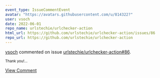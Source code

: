 ```yaml
---
event_type: IssueCommentEvent
avatar: "https://avatars.githubusercontent.com/u/814322?"
user: vsoch
date: 2022-06-01
repo_name: urlstechie/urlchecker-action
html_url: https://github.com/urlstechie/urlchecker-action/issues/86
repo_url: https://github.com/urlstechie/urlchecker-action
---
```


<a href='https://github.com/vsoch' target='_blank'>vsoch</a> commented on issue <a href='https://github.com/urlstechie/urlchecker-action/issues/86' target='_blank'>urlstechie/urlchecker-action#86</a>.

<small>Thank you!...</small>

<a href='https://github.com/urlstechie/urlchecker-action/issues/86' target='_blank'>View Comment</a>